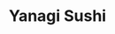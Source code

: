 ---
layout: place
title: "Yanagi Sushi"
permalink: /hawaii/honolulu/yanagi-sushi.html
stateAbbr: HI
stateName: Hawaii
cityName: Honolulu
seo:
  name: "Yanagi Sushi"
  type: Restaurant
  links: https://www.fooddiscoveryapp.com/honolulu/yanagi-sushi
description: "Yanagi Sushi serves delicious sushi in Honolulu, Hawaii. Try fresh Japanese dishes for a great dining experience. "
place_id: ChIJeeE8guFtAHwRYFJZ0B4YQGs
photos:
  - name: >-
      places/ChIJeeE8guFtAHwRYFJZ0B4YQGs/photos/AeeoHcILUDzjp5pmVSvpZO7XmVin_7tMAGQtwHEdUtiy5JAbFrQ5soh60E01bCWYosLQmfqvQwA9bhlRqENPKUg-AP89Cl-X9VlJhnk8s6OwtqWXm9Bmnba3dWMiXg-asPQyNici7yIqMvhFmKfCeqjdmaUgMr55awGRvpFjUQK8Jyx1uilSfplVClaj4D3-CFXqSUMd4VLAvb5Crfk6Mc2zVHcvhGj36kGkD363ULtQ-JJF-PTYlNiE87JE-HDaPMmau3kKV2NVLBPh4WixaCXPCmQVAT90Nk337yJne7MSHnorgg
    widthPx: 450
    heightPx: 678
    authorAttributions:
      - displayName: Yanagi Sushi
        uri: https://maps.google.com/maps/contrib/111227396238171035951
        photoUri: >-
          https://lh3.googleusercontent.com/a-/ALV-UjXO7437RNhew1xQj1-svTk0_V5M2xLh0KCakSfFKSpq91sfJvw=s100-p-k-no-mo
    flagContentUri: >-
      https://www.google.com/local/imagery/report/?cb_client=maps_api_places.places_api&image_key=!1e10!2sAF1QipP4Tp_avCiSlQISjL4GK7UId50Ykz1LKpkbCk4j&hl=en-US
    googleMapsUri: >-
      https://www.google.com/maps/place//data=!3m4!1e2!3m2!1sAF1QipP4Tp_avCiSlQISjL4GK7UId50Ykz1LKpkbCk4j!2e10!4m2!3m1!1s0x7c006de1823ce179:0x6b40181ed0595260
  - name: >-
      places/ChIJeeE8guFtAHwRYFJZ0B4YQGs/photos/AeeoHcKpt8PJ6zX_bpOFZBg_Qvb3lIrlrdLInfDyfj7BQT_FGLwY1EaH05vH-KfjPGGHwxLf_Rse8T1vChxbhpAwkJ7aYRso-4P22-KyVV8kLDrS261B9AEtqUEXEeVGTYQ_FFoQE0tp3GcjJukdd_8v84d7NoAbzu2vmuHp4pikK8sz12ZDj7ThzOjzVkwW-oOS38d8tGX7FjNaVZ4EhSy7eAlZtDrUJyQv6ehoHSOELaAe-nKf487t_ytdCQMSGkDld6F98-Nhg9nzUybMfpeUkjwTyQ1JLvHd17L2sBa67_2U-035rNrBOLEpzSJKjfUdG_KAEIwkOB3_FroNL7ePeZJWzpVZDoGQAe2QIj-QAQNzQ8jirA32BfaNoaWzBS2VEoFyKz2o7F_Yhf_NK6zOgv1li_Gi1YY0C5ufyEpQmz6rMw
    widthPx: 3600
    heightPx: 4800
    authorAttributions:
      - displayName: Adamo Stivala
        uri: https://maps.google.com/maps/contrib/118409981400318320544
        photoUri: >-
          https://lh3.googleusercontent.com/a-/ALV-UjXIlYC6dNjkbcrnZpQ5F-TozbbnqYKyvOjU_0kBsHvkNYZZFPs=s100-p-k-no-mo
    flagContentUri: >-
      https://www.google.com/local/imagery/report/?cb_client=maps_api_places.places_api&image_key=!1e10!2sCIHM0ogKEICAgMDI_9WDNQ&hl=en-US
    googleMapsUri: >-
      https://www.google.com/maps/place//data=!3m4!1e2!3m2!1sCIHM0ogKEICAgMDI_9WDNQ!2e10!4m2!3m1!1s0x7c006de1823ce179:0x6b40181ed0595260
  - name: >-
      places/ChIJeeE8guFtAHwRYFJZ0B4YQGs/photos/AeeoHcIe6nOVwKazTAA4rD71kDbNXtSwbKiG2dWdlcfjTG0pMfXvoVWMkTITuAAgJMY5Ol174UNAnfZFcvlCN4Dp-2urf7-Jy72JZBTZIwGoG-09e66-1MpRzaNwa1-kjlGoaqCnCRzEb4dhEaitRefuFMmsNuYs0OfppKy17ze_BjIAJ4z54TFJ5W2mtK1ZlvoCAYF-y_07zpVNONuM6Lxr7PPYytJxAbC9hykyz2i4C-44LbkkofRzj3RWiw_8UA2SFQtyQtFaPl1LA_LykWM9LpfUp0E43-e_GNkeWitYDri6P8T84ZzC3JobW13oKudj8B3epYPpSWavnwYVTHKX2N6vyNZLFHTkO6DoeWfTufMNTRvaGikFA_xbouwifEmzU5owk7KO-6f5z1hi9qadwqSlyNd0vNMtrX3_c9Kdp3nQU4U
    widthPx: 4032
    heightPx: 3024
    authorAttributions:
      - displayName: Duy Ninh
        uri: https://maps.google.com/maps/contrib/100286476298825044126
        photoUri: >-
          https://lh3.googleusercontent.com/a-/ALV-UjWBvb014LYSZtQQm9q-WICT50IWh1yJA0TyPfcAgOELKygmIuXx=s100-p-k-no-mo
    flagContentUri: >-
      https://www.google.com/local/imagery/report/?cb_client=maps_api_places.places_api&image_key=!1e10!2sCIHM0ogKEICAgIDLmOHBgAE&hl=en-US
    googleMapsUri: >-
      https://www.google.com/maps/place//data=!3m4!1e2!3m2!1sCIHM0ogKEICAgIDLmOHBgAE!2e10!4m2!3m1!1s0x7c006de1823ce179:0x6b40181ed0595260
  - name: >-
      places/ChIJeeE8guFtAHwRYFJZ0B4YQGs/photos/AeeoHcK8hu90jsMOX68NyB2IH040KlGi2V9j0VcDL4pliTGb_9nXpBo0S43mPk3YM3E2JBxOaBGSLXfTlnCA3HyrJKs3T6wKxia8EF-UmbPkI3XjzrabEurc4Wv7FC83Yyvkg8EgZxFr4nW_nTPutjoJr63obY1yRwZlgtYi5wmElgDdCUDokBlNrt6nevN_eRcl9U7ZOGjoDni4z0SNSMU-w5Vo8OISXKOGTOiCZtrknxWLtfwrpUNcmDH3pCt6lMdXisfDm6glZvZkr_hQ8pl8OqDCblaU4IUvdsjDTY_eMCT1sdzlpUPy7s2f8QRbADWAQdw2j5yPaP16aTamRA7sdjZJU7EMfRi0bDY6jfZJ06sX44jn8LL5e-m9tUllsgYEDwiNP7h9QbWPKb6dnfFuYzCShiDjvc9m--CrxsVjE0c
    widthPx: 4000
    heightPx: 3000
    authorAttributions:
      - displayName: Glenn Yamamoto
        uri: https://maps.google.com/maps/contrib/110686957550659310315
        photoUri: >-
          https://lh3.googleusercontent.com/a/ACg8ocIT5XQcMcnxPunwoQ_jmTzSpQANSjAj6X5Js6qW9wN9RxEmRn0=s100-p-k-no-mo
    flagContentUri: >-
      https://www.google.com/local/imagery/report/?cb_client=maps_api_places.places_api&image_key=!1e10!2sCIHM0ogKEICAgIDDreCcWg&hl=en-US
    googleMapsUri: >-
      https://www.google.com/maps/place//data=!3m4!1e2!3m2!1sCIHM0ogKEICAgIDDreCcWg!2e10!4m2!3m1!1s0x7c006de1823ce179:0x6b40181ed0595260
  - name: >-
      places/ChIJeeE8guFtAHwRYFJZ0B4YQGs/photos/AeeoHcKsv5whYF6Di9MN4ONxW4MFulrv3egMBK75WTlud31w1LqyQB_W-4-6ErCy3y3HMuDwhnxmiHIkJFrhsuaUMCNwnV7LlJ1VDU53SFSXKUqVoPShsu4A8URGpAXqPLjDno10ajclsaU-Kdq390FeKJ3UXlIHkRfPd-aWgoiumyYlk1wQ2x-5IeTYMDHbnn4NyWHdA4U5rFuViMtyrn2PaYADI7KTejeu471WOunBehabzk2C9nu5YJtk5MEAYMgUyHPVhjQNfKezlAg0tpEr8Cw0uxjwXAuDPiA5Nod_z-ADV47S7pyNksuWg0YZP5YI1G7i9hT4DaUWeximgYGVlrexYZwYEUgD07NsTR7KTK5M2bjPz3VlgYRlH-fWu5pvRLw-cPf0DsJ7V2xXxAAz0Xzu15BGuTuwB9yUZF176mTKYI9AMhpGAARANd5JOg
    widthPx: 3024
    heightPx: 4032
    authorAttributions:
      - displayName: rX MD
        uri: https://maps.google.com/maps/contrib/118305052979476326001
        photoUri: >-
          https://lh3.googleusercontent.com/a-/ALV-UjXsdRHcLu_ZH6kFo4P8DvcbiTMYPq5sv_K44pGvWK5xdvc5dJ00oQ=s100-p-k-no-mo
    flagContentUri: >-
      https://www.google.com/local/imagery/report/?cb_client=maps_api_places.places_api&image_key=!1e10!2sCIABIhAGbzaqXg_jqWgHdzkADjbq&hl=en-US
    googleMapsUri: >-
      https://www.google.com/maps/place//data=!3m4!1e2!3m2!1sCIABIhAGbzaqXg_jqWgHdzkADjbq!2e10!4m2!3m1!1s0x7c006de1823ce179:0x6b40181ed0595260
  - name: >-
      places/ChIJeeE8guFtAHwRYFJZ0B4YQGs/photos/AeeoHcJSEjw2C-k3M9n3M74uFMk4ggm1hbhDH-EaRlxDUNTUQGlSvHc0bQegDX6ae5Z-E3kg5OGAfAO4UuUFiFL9yJrq05CkBa7nX3fxNXqmPZzLZQY2k4pGxEUOToH82d8ZIf28BSx3DuSMDAUr3_uLH1mzwpp_sINi0Q95pp9jxGepcCfTv2vz0vENbGPOUFSd6lE0PNnZZDC1MwHqCj4DoOt9pVPQRDbzgbWvSepk61MgGgn5WZqybzc3YDApATQX47Zj1Vp1wXx3NUdBNfhXknCYrndGjAiQkKNSij7zQ7q2vaHJjsuwUpvbbG2FRGoDYNht8zqSQkT-XNhA1JBbud4HbS235NJJuBvBXn-pD_IL3C-laxwm-ZfSBQW2f8L1p_OzD-j6Fi_W9kWtsXqucPgjrYj7QEo6bzWzVj4chTeAEBlB
    widthPx: 4000
    heightPx: 3000
    authorAttributions:
      - displayName: R C
        uri: https://maps.google.com/maps/contrib/104894736586313606480
        photoUri: >-
          https://lh3.googleusercontent.com/a/ACg8ocJ__SDWozoyczbnEdISOibQSghm101i3E8chJ0i-Ao7DuQzTg=s100-p-k-no-mo
    flagContentUri: >-
      https://www.google.com/local/imagery/report/?cb_client=maps_api_places.places_api&image_key=!1e10!2sCIHM0ogKEICAgIDbweGkqwE&hl=en-US
    googleMapsUri: >-
      https://www.google.com/maps/place//data=!3m4!1e2!3m2!1sCIHM0ogKEICAgIDbweGkqwE!2e10!4m2!3m1!1s0x7c006de1823ce179:0x6b40181ed0595260
  - name: >-
      places/ChIJeeE8guFtAHwRYFJZ0B4YQGs/photos/AeeoHcIYjTEzedK1AlivdcuyZILurgbrTG12a7Vn_cfontq8RqrAeDjkW1cYKhg_3lVn-9zfaO8Z9UEXUVTvrXrEsbEi2eUXq6i2am0-J4SwgoQgmAB-wPgfdoDaKxnYYi-ExKNKMZRgk7Xj18bqmCXf4H2gLnVENYJn8MRMFIfcI2vS6SIt-RmWQR3a-W3NRtessX14oyvw41cd9YUKil4pERFrcYWcQvMW7j723mN3izZNlh7vUJTJOOJ-MdC5UE1O3rhXKdTGbRa17h92T6yeO7MCWi77cdIEFUmE49yJssN0ysnLXQQ7ccXxPf5IyZuWEf07v4uTGW6hGSiDammQT2I5cPaPi_YFnrdnmOP6wrsHiIAuy8UA1rANnEz64Pkt07HSmWdyjjHSMoD711aphX9cXMF7Z61wJB8nPXs70tDsew
    widthPx: 4032
    heightPx: 3024
    authorAttributions:
      - displayName: Duy Ninh
        uri: https://maps.google.com/maps/contrib/100286476298825044126
        photoUri: >-
          https://lh3.googleusercontent.com/a-/ALV-UjWBvb014LYSZtQQm9q-WICT50IWh1yJA0TyPfcAgOELKygmIuXx=s100-p-k-no-mo
    flagContentUri: >-
      https://www.google.com/local/imagery/report/?cb_client=maps_api_places.places_api&image_key=!1e10!2sCIHM0ogKEICAgIDLmJmtHA&hl=en-US
    googleMapsUri: >-
      https://www.google.com/maps/place//data=!3m4!1e2!3m2!1sCIHM0ogKEICAgIDLmJmtHA!2e10!4m2!3m1!1s0x7c006de1823ce179:0x6b40181ed0595260
  - name: >-
      places/ChIJeeE8guFtAHwRYFJZ0B4YQGs/photos/AeeoHcK4hTUy6DFqUEJIAX3vej4YfvKATy5xR_5xcnY3s7tTQYzG2hppZJ0hYHFvm5vLBOj0JHU5z8w-pLs1gvt3dQuPJrf35o9whvcByD6cFMvGjFFd2AWUnCAraAIRQH-4zMyXtGWs9bsvYs0qIaGx93rrMzZUJdhI-Mvm8rhprgKOuUSZUtIbN1C5Iwmf6nq9YRuTHXxZRkdpRhZL2_v2Y7OygJyD7Jqm0csRN8V3TA_ZxalCAWDxf9A34vOjTdnxWpReNwDvtLnvQKxd0AxmQSsyfohbJFDPwhcyktCkr91qgEQgOs7WKOky1UzqQVY1HHuq9hGcHCcCro8H8lNGIT-y35gowoE6v8uesN1eXn1eUMRqA1ASLHweDpCvUc5ZKPH9skP4c1UvHZX2AbLzcWZ1KIRVDRxVqmSjjTnCvYYFew
    widthPx: 1908
    heightPx: 1536
    authorAttributions:
      - displayName: Tiffany Chin
        uri: https://maps.google.com/maps/contrib/117526438698131504493
        photoUri: >-
          https://lh3.googleusercontent.com/a-/ALV-UjX6IHKZwouhO1pj9JqwzRD8tt2pZEPL05lRIEOtDZJvDIsXZOEwCg=s100-p-k-no-mo
    flagContentUri: >-
      https://www.google.com/local/imagery/report/?cb_client=maps_api_places.places_api&image_key=!1e10!2sCIHM0ogKEICAgICHz5vCZA&hl=en-US
    googleMapsUri: >-
      https://www.google.com/maps/place//data=!3m4!1e2!3m2!1sCIHM0ogKEICAgICHz5vCZA!2e10!4m2!3m1!1s0x7c006de1823ce179:0x6b40181ed0595260
  - name: >-
      places/ChIJeeE8guFtAHwRYFJZ0B4YQGs/photos/AeeoHcLdIGrhTpjjQd5mD5AN5v3tQ_Csbnyj9eMlj_zVDg0K7w4XCc010CEjMygLZtGdBcwc7LjrosfYZBm1f3VjRBLViaLOB2VuE68CWip1YhX49_uOBIyGvOgew6pE1gw9Pbr1d0WOJRdiFe-4Zb1WdJ_QiCPTju_kAMyKTy9nnrwgU1TmLoPpP77RHLJTl1gDFWeKG4x28JDKxxeEuE0sr9lV_ZOGwT_lB-rSuGBA5TCxcoTlVxdIg8hA4RJCMWy3aRO_-5zMQyCS75VwccdbAEIRUBCvDpwensCQtcVR-S--u5VZpfEiPbUaFTQqzGd493YhH44dxteIuxLjf8yz5m6eZw477dsxHDdqF56uKIoR-Xto1maVesg1BHgsDHmmBJqowygR32nJ3BjRmRlUcqLAGBz49eBPtT4ml50qjKe6yw
    widthPx: 4000
    heightPx: 3000
    authorAttributions:
      - displayName: Levi Macklin
        uri: https://maps.google.com/maps/contrib/111905894850214990270
        photoUri: >-
          https://lh3.googleusercontent.com/a/ACg8ocKN0tjqNP5tGc19t76pGZyWNnVU_0n60k83254uCzifVM-wDj2V=s100-p-k-no-mo
    flagContentUri: >-
      https://www.google.com/local/imagery/report/?cb_client=maps_api_places.places_api&image_key=!1e10!2sCIHM0ogKEICAgICbit_BWw&hl=en-US
    googleMapsUri: >-
      https://www.google.com/maps/place//data=!3m4!1e2!3m2!1sCIHM0ogKEICAgICbit_BWw!2e10!4m2!3m1!1s0x7c006de1823ce179:0x6b40181ed0595260
  - name: >-
      places/ChIJeeE8guFtAHwRYFJZ0B4YQGs/photos/AeeoHcIgntHPSVMbPxcKEynn3XAi2JI7cDA_Tpaz4bqp7Ls_5-TfXyyHc0RkDTbcX88ZFxyVj3PNN4GYY7mPAHb_udX926Yuy7k2CaAPGm8EKTwuxpYDmMiUl9qF8OtGWJg66130ADdZKcw1JHzIVyBaU1hRGhJe6Qy_Uir0AOIpfg_Piblg-q3O0zdI0MzDg409q9DmQIvojUCXM6QEFmvNSRSjm_uPfNn0mKwC2J4QqnHb6YzfAWtnazEzZvo97RZxpdiA5DPBnWkJSicFBuD3l0Fz_Jk0_aF3aGsvBuYuRaugi1Lu-cIVlafxDOqzzfodm7E47R-T4aQ4uimpvouhvvV1P_2OF2qUTdO0N_jBBTj3dxoT0a2fbTpkexIMnQ23JMs788Qe17m9JU6AHfQXFjQfGz_jS3x6dM816NGo3rR9tQ
    widthPx: 2992
    heightPx: 2992
    authorAttributions:
      - displayName: Alison M
        uri: https://maps.google.com/maps/contrib/112227183851791259282
        photoUri: >-
          https://lh3.googleusercontent.com/a-/ALV-UjU-0kMNgLsHMw4ghTH9RhtuMSeSdcBOcyvMyAv_wCPay5WXN0MC3w=s100-p-k-no-mo
    flagContentUri: >-
      https://www.google.com/local/imagery/report/?cb_client=maps_api_places.places_api&image_key=!1e10!2sCIHM0ogKEICAgIDPsezZFg&hl=en-US
    googleMapsUri: >-
      https://www.google.com/maps/place//data=!3m4!1e2!3m2!1sCIHM0ogKEICAgIDPsezZFg!2e10!4m2!3m1!1s0x7c006de1823ce179:0x6b40181ed0595260
address: 762 Kapiolani Blvd, Honolulu, HI 96813, USA
street: 762 Kapiolani Blvd
city: Honolulu
state: HI
zip: '96813'
country: USA
neighborhood: Downtown
latitude: '21.301009'
longitude: '-157.853936'
accessibility_options:
  wheelchairAccessibleParking: true
  wheelchairAccessibleEntrance: true
  wheelchairAccessibleRestroom: true
  wheelchairAccessibleSeating: true
business_status: OPERATIONAL
name: Yanagi Sushi
google_maps_links:
  directionsUri: >-
    https://www.google.com/maps/dir//''/data=!4m7!4m6!1m1!4e2!1m2!1m1!1s0x7c006de1823ce179:0x6b40181ed0595260!3e0
  placeUri: https://maps.google.com/?cid=7728203481191371360
  writeAReviewUri: >-
    https://www.google.com/maps/place//data=!4m3!3m2!1s0x7c006de1823ce179:0x6b40181ed0595260!12e1
  reviewsUri: >-
    https://www.google.com/maps/place//data=!4m4!3m3!1s0x7c006de1823ce179:0x6b40181ed0595260!9m1!1b1
  photosUri: >-
    https://www.google.com/maps/place//data=!4m3!3m2!1s0x7c006de1823ce179:0x6b40181ed0595260!10e5
primary_type: Sushi Restaurant
opening_hours:
  regular:
    - 'Monday: 11:00 AM – 2:00 PM, 5:30 PM – 1:00 AM'
    - 'Tuesday: 11:00 AM – 2:00 PM, 5:30 PM – 1:00 AM'
    - 'Wednesday: 11:00 AM – 2:00 PM, 5:30 PM – 1:00 AM'
    - 'Thursday: 11:00 AM – 2:00 PM, 5:30 PM – 1:00 AM'
    - 'Friday: 11:00 AM – 2:00 PM, 5:30 PM – 1:00 AM'
    - 'Saturday: 11:00 AM – 2:00 PM, 5:30 PM – 1:00 AM'
    - 'Sunday: Closed'
  current:
    - 'Monday: 11:00 AM – 2:00 PM, 5:30 PM – 1:00 AM'
    - 'Tuesday: 11:00 AM – 2:00 PM, 5:30 PM – 1:00 AM'
    - 'Wednesday: 11:00 AM – 2:00 PM, 5:30 PM – 1:00 AM'
    - 'Thursday: 11:00 AM – 2:00 PM, 5:30 PM – 1:00 AM'
    - 'Friday: 11:00 AM – 2:00 PM, 5:30 PM – 1:00 AM'
    - 'Saturday: 11:00 AM – 2:00 PM, 5:30 PM – 1:00 AM'
    - 'Sunday: Closed'
secondary_opening_hours:
  regular:
    weekdayDescriptions: null
    type: null
  current:
    weekdayDescriptions: null
    type: null
phone: (808) 597-1525
price_level: PRICE_LEVEL_MODERATE
price_range: $30 &ndash; $50
rating: '4.4'
rating_count: 0
website: https://www.fooddiscoveryapp.com/honolulu/yanagi-sushi
reviews: null
parking_options: null
payment_options: null
allow_dogs: null
curbside_pickup: null
delivery: null
dine_in: null
good_for_children: null
good_for_groups: null
good_for_sports: null
live_music: null
menu_for_children: null
outdoor_seating: null
reservable: null
restroom: null
serves_beer: null
serves_breakfast: null
serves_brunch: null
serves_cocktails: null
serves_coffee: null
serves_dinner: null
serves_dessert: null
serves_lunch: null
serves_vegetarian_food: null
serves_wine: null
takeout: null
update_category: essentials
summary: null

---